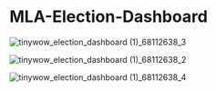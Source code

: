 # MLA-Election-Dashboard
![tinywow_election_dashboard (1)_68112638_3](https://github.com/user-attachments/assets/64e03543-85f6-4ed5-83ed-6abf70278a38)

![tinywow_election_dashboard (1)_68112638_2](https://github.com/user-attachments/assets/0306dd4f-b0f4-41ab-b33b-48dce03dea19)

![tinywow_election_dashboard (1)_68112638_4](https://github.com/user-attachments/assets/09a37844-8ad0-4c52-8cbd-5adff40bb863)
